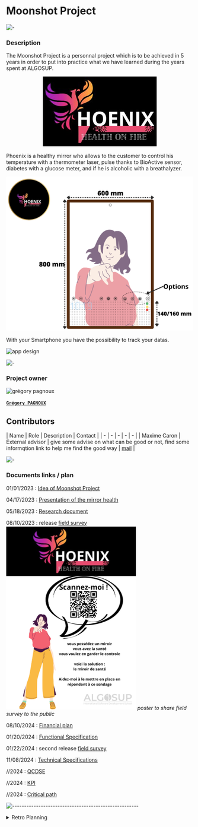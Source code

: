 # Moonshot Project

![-](https://raw.githubusercontent.com/andreasbm/readme/master/assets/lines/rainbow.png)

### Description

The Moonshot Project is a personnal project which is to be achieved in 5 years in order to put into practice what we have learned during the years spent at ALGOSUP.

<center>

![Pheonix](/img/logo.png)

</center>

Phoenix is a healthy mirror who allows to the customer to control his temperature with a thermometer laser, pulse thanks to BioActive sensor, diabetes with a glucose meter, and if he is alcoholic with a breathalyzer.

![design](/img/design.png)

With your Smartphone you have the possibility to track your datas.

![app design](/img/appDesign.png)

![-](https://raw.githubusercontent.com/andreasbm/readme/master/assets/lines/rainbow.png)

### Project owner

<img alt="grégory pagnoux" src="https://avatars.githubusercontent.com/u/114397869?s=400&v=4" width="135">

[**`Grégory PAGNOUX`**](https://github.com/Gregory-Pagnoux)

## Contributors

| Name | Role | Description | Contact |
| - | - | - | - | - |
| Maxime Caron | External advisor | give some advise on what can be good or not, find some informqtion link to help me find the good way | [mail](mailto:maxime.caron@algosup.com) |

![-](https://raw.githubusercontent.com/andreasbm/readme/master/assets/lines/rainbow.png)

### Documents links / plan

01/01/2023 : [Idea of Moonshot Project](/archives/moonshot_project.md)

04/17/2023 : [Presentation of the mirror health](/archives/mirror-health_product.md)

05/18/2023 : [Research document](/archives/mirror-health_research.md)

08/10/2023 : release [field survey](https://forms.gle/DRDfuTzgF9muhY8D8) <br>
<img alt="poster" src="/img/poster.png" width="350">
*poster to share field survey to the public*

08/10/2024 : [Financial plan](/archives/mirror-health_financial-plan.md)

01/20/2024 : [Functional Specification](/Specifications/Functional_specification.md)

01/22/2024 : second release [field survey](https://forms.gle/DRDfuTzgF9muhY8D8)

11/08/2024 : [Technical Specifications](/Specifications/Technical_Specifications.md)

//2024 : [QCDSE](https://docs.google.com/document/d/1_H-wcQY_iAInv95kI3iQh92zyCA37LfbOUurZUEJ6dA/edit?usp=sharing)

//2024 : [KPI](https://docs.google.com/spreadsheets/d/1vU4uwSvnlM3zdsvzGCOgKkJPxNbdX58Gv39i1P2Z-Oc/edit?usp=sharing)

//2024 : [Critical path](https://docs.google.com/spreadsheets/d/16l_xSyliKyvaUGKUd8Fu0jS4mcjDrUDyP90tedfbv9E/edit?usp=sharing)

![-----------------------------------------------------](https://raw.githubusercontent.com/andreasbm/readme/master/assets/lines/rainbow.png)

<details>
<summary>Retro Planning</summary>

[Retro Planning](https://www.preceden.com/timelines/1067302-moonshot-retro-planning)

- 2023
  - January :
    - [x] find moonshot project
  - February - March :
  - April :
    - [x] make product document
      - [x] describe the product
      - [x] find at least 3 options
  - May :
    - [x] start research for the mirror
      - [x] describe each options
      - [x] find a competitor
      - [x] find people concerned by the product
  - June :
  - July :
  - August :
    - [x] conduct a field survey
    - [x] define the language
    - [x] financial plan
    - [x] marketing
      - [x] create the design
      - [x] find name
      - [x] find slogan
      - [x] make the logo
  - September :
  - October :
    - [x] research data law
  - November - December:
- 2024
  - January - October :
    - [ ] Specifications
      - [x] Functional
      - [ ] Technical
  - November :
    - [ ] Validation
    - [ ] Conception
  - December :
    - [ ] Conception
- 2025
  - January
    - [ ] Conception
  - February
    - [ ] Conception
  - March
    - [ ] Conception
  - April
    - [ ] Conception
  - May
    - [ ] Conception
  - June
    - [ ] Test
  - July
    - [ ] Test
  - August
    - [ ] Test
  - September
    - [ ] Test
  - October

</details>
